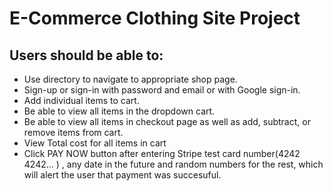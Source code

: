 # E-Commerce Clothing Site Project

## Users should be able to:

+ Use directory to navigate to appropriate shop page.
+ Sign-up or sign-in with password and email or with Google sign-in.
+ Add individual items to cart.
+ Be able to view all items in the dropdown cart.
+ Be able to view all items in checkout page as well as add, subtract, or remove items from cart.
+ View Total cost for all items in  cart
+ Click PAY NOW button after entering Stripe test card number(4242 4242... ) , any date in the future and  random numbers for the rest, which will alert the user that payment was succesuful.

